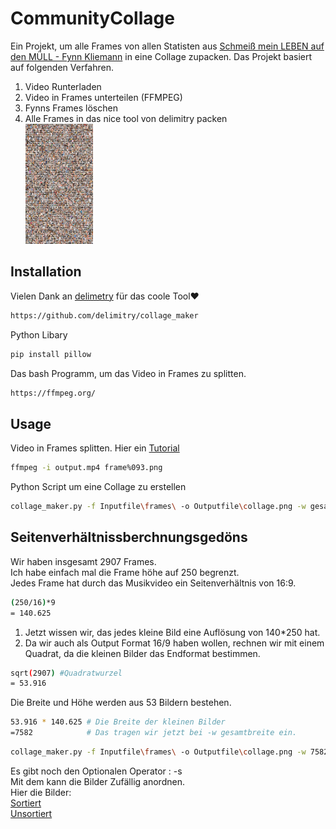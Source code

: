 # CommunityCollage

Ein Projekt, um alle Frames von allen Statisten aus [Schmeiß mein LEBEN auf den MÜLL - Fynn Kliemann](https://www.youtube.com/watch?v=OVkRd52eabA) in eine Collage zupacken.
Das Projekt basiert auf folgenden Verfahren.
1. Video Runterladen
2. Video in Frames unterteilen (FFMPEG)
3. Fynns Frames löschen
4. Alle Frames in das nice tool von delimitry packen<br>
![alt text](https://github.com/Domepo/CommunityCollage/blob/master/UnsortiertCompressed.png)
## Installation
Vielen Dank an [delimetry](https://github.com/delimitry) für das coole Tool❤️

```bash
https://github.com/delimitry/collage_maker
```
Python Libary
```bash
pip install pillow
```
Das bash Programm, um das Video in Frames zu splitten.
```bash
https://ffmpeg.org/
```

## Usage
Video in Frames splitten. Hier ein [Tutorial](https://www.youtube.com/watch?v=OyRXay93GVM)
```bash
ffmpeg -i output.mp4 frame%093.png
```
Python Script um eine Collage zu erstellen
```bash
collage_maker.py -f Inputfile\frames\ -o Outputfile\collage.png -w gesamtbreite -i bildhöhe
```

## Seitenverhältnissberchnungsgedöns
Wir haben insgesamt 2907 Frames.<br>
Ich habe einfach mal die Frame höhe auf 250 begrenzt. <br>
Jedes Frame hat durch das Musikvideo ein Seitenverhältnis von 16:9.<br>

```bash
(250/16)*9
= 140.625
```
1. Jetzt wissen wir, das jedes kleine Bild eine Auflösung von 140*250 hat.
2. Da wir auch als Output Format 16/9 haben wollen, rechnen wir mit einem Quadrat, da die kleinen Bilder das Endformat bestimmen.
```bash
sqrt(2907) #Quadratwurzel
= 53.916
```
Die Breite und Höhe werden aus 53 Bildern bestehen.
```bash
53.916 * 140.625 # Die Breite der kleinen Bilder
=7582            # Das tragen wir jetzt bei -w gesamtbreite ein.
```

```bash
collage_maker.py -f Inputfile\frames\ -o Outputfile\collage.png -w 7582 -i 250
```

Es gibt noch den Optionalen Operator : -s <br>
Mit dem kann die Bilder Zufällig anordnen.<br>
Hier die Bilder:<br>
[Sortiert](https://github.com/Domepo/CommunityCollage/blob/master/ColalgeSortitert.png)<br>
[Unsortiert](https://github.com/Domepo/CommunityCollage/blob/master/CollageUnsortiert.png)

